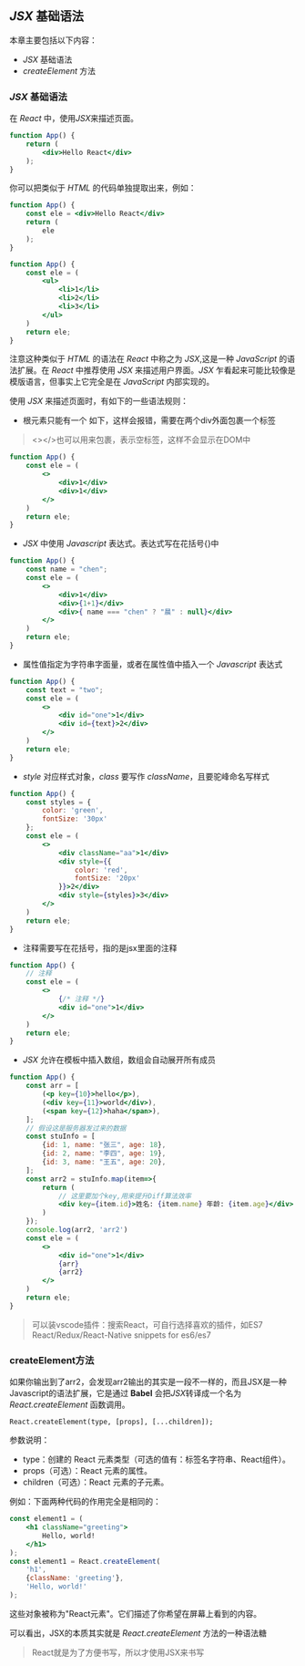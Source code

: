 ## *JSX* 基础语法

本章主要包括以下内容：

+ *JSX* 基础语法
+ *createElement* 方法

### *JSX* 基础语法

在 *React* 中，使用*JSX*来描述页面。

```jsx
function App() {
    return (
    	<div>Hello React</div>
    );
}
```

你可以把类似于 *HTML* 的代码单独提取出来，例如：

```jsx
function App() {
    const ele = <div>Hello React</div>
	return (
    	ele
    );
}
```

```jsx
function App() {
    const ele = (
    	<ul>
        	<li>1</li>
            <li>2</li>
            <li>3</li>
        </ul>
    )
	return ele;
}
```

注意这种类似于 *HTML* 的语法在 *React* 中称之为 *JSX*,这是一种 *JavaScript* 的语法扩展。在 *React* 中推荐使用 *JSX* 来描述用户界面。*JSX* 乍看起来可能比较像是模版语言，但事实上它完全是在 *JavaScript* 内部实现的。

使用 *JSX* 来描述页面时，有如下的一些语法规则：

+ 根元素只能有一个
  如下，这样会报错，需要在两个div外面包裹一个标签

> <></>也可以用来包裹，表示空标签，这样不会显示在DOM中

```jsx
function App() {
    const ele = (
    	<>
        	<div>1</div>
            <div>1</div>
        </>
    )
	return ele;
}
```

+ *JSX* 中使用 *Javascript* 表达式。表达式写在花括号{}中

```jsx
function App() {
    const name = "chen";
    const ele = (
    	<>
        	<div>1</div>
            <div>{1+1}</div>
        	<div>{ name === "chen" ? "晨" : null}</div>
        </>
    )
	return ele;
}
```

+ 属性值指定为字符串字面量，或者在属性值中插入一个 *Javascript* 表达式

```jsx
function App() {
    const text = "two";
    const ele = (
    	<>
        	<div id="one">1</div>
            <div id={text}>2</div>
        </>
    )
	return ele;
}
```

+ *style* 对应样式对象，*class* 要写作 *className*，且要驼峰命名写样式

```jsx
function App() {
    const styles = {
        color: 'green',
        fontSize: '30px'
    };
    const ele = (
    	<>
        	<div className="aa">1</div>
            <div style={{
                color: 'red',
                fontSize: '20px'
            }}>2</div>
        	<div style={styles}>3</div>
        </>
    )
	return ele;
}
```

+ 注释需要写在花括号，指的是jsx里面的注释

```jsx
function App() {
    // 注释
    const ele = (
    	<>
        	{/* 注释 */}
        	<div id="one">1</div>
        </>
    )
	return ele;
}
```

+ *JSX* 允许在模板中插入数组，数组会自动展开所有成员

```jsx
function App() {
    const arr = [
        (<p key={10}>hello</p>),
        (<div key={11}>world</div>),
        (<span key={12}>haha</span>),
    ];
    // 假设这是服务器发过来的数据
    const stuInfo = [
        {id: 1, name: "张三", age: 18},
        {id: 2, name: "李四", age: 19},
        {id: 3, name: "王五", age: 20},
    ];
    const arr2 = stuInfo.map(item=>{
        return (
            // 这里要加个key,用来提升Diff算法效率
        	<div key={item.id}>姓名: {item.name} 年龄: {item.age}</div>
        )
    });
    console.log(arr2, 'arr2')
    const ele = (
    	<>
        	<div id="one">1</div>
        	{arr}
			{arr2}
        </>
    )
	return ele;
}
```

> 可以装vscode插件：搜索React，可自行选择喜欢的插件，如ES7 React/Redux/React-Native snippets for es6/es7

### createElement方法

如果你输出到了arr2，会发现arr2输出的其实是一段不一样的，而且JSX是一种Javascript的语法扩展，它是通过 **Babel** 会把*JSX*转译成一个名为 *React.createElement* 函数调用。

```
React.createElement(type, [props], [...children]);
```

参数说明：

+ type：创建的 React 元素类型（可选的值有：标签名字符串、React组件）。
+ props（可选）：React 元素的属性。
+ children（可选）：React 元素的子元素。

例如：下面两种代码的作用完全是相同的：

```jsx
const element1 = (
	<h1 className="greeting">
    	Hello, world!
    </h1>
);
const element1 = React.createElement(
	'h1',
    {className: 'greeting'},
    'Hello, world!'
);
```

这些对象被称为"React元素"。它们描述了你希望在屏幕上看到的内容。

可以看出，JSX的本质其实就是 *React.createElement* 方法的一种语法糖

> React就是为了方便书写，所以才使用JSX来书写